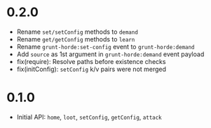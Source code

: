 # 0.2.0

* Rename `set/setConfig` methods to `demand`
* Rename `get/getConfig` methods to `learn`
* Rename `grunt-horde:set-config` event to `grunt-horde:demand`
* Add `source` as 1st argument in `grunt-horde:demand` event payload
* fix(require): Resolve paths before existence checks
* fix(initConfig): `setConfig` k/v pairs were not merged

# 0.1.0

* Initial API: `home`, `loot`, `setConfig`, `getConfig`, `attack`
